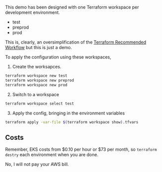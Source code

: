 This demo has been designed with one Terraform workspace per development environment.
- test
- preprod
- prod

This is, clearly, an oversimplification of the
[Terraform Recommended Workflow](https://developer.hashicorp.com/terraform/cloud-docs/recommended-practices/part1)
but this is just a demo.

To apply the configuration using these workspaces,

1. Create the worksapces.

```bash
terraform workspace new test
terraform workspace new preprod
terraform workspace new prod
```

2. Switch to a workspace

```bash
terraform workspace select test
```

3. Apply the config, bringing in the environment variables

```bash
terraform apply -var-file $(terraform workspace show).tfvars
```

## Costs
Remember, EKS costs from $0.10 per hour or $73 per month, so `terraform destry` each 
environment when you are done. 

No, I will not pay your AWS bill.